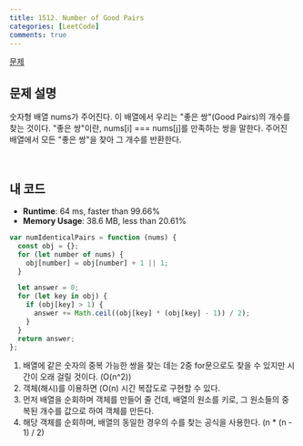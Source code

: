 ```yaml
---
title: 1512. Number of Good Pairs
categories: [LeetCode]
comments: true
---
```


[문제](https://leetcode.com/problems/number-of-good-pairs/)

## 문제 설명

숫자형 배열 nums가 주어진다. 이 배열에서 우리는 "좋은 쌍"(Good Pairs)의 개수를 찾는 것이다.
"좋은 쌍"이란, nums[i] === nums[j]를 만족하는 쌍을 말한다.
주어진 배열에서 모든 "좋은 쌍"을 찾아 그 개수를 반환한다.

<br>

## 내 코드

- **Runtime**: 64 ms, faster than 99.66%
- **Memory Usage**: 38.6 MB, less than 20.61%

```js
var numIdenticalPairs = function (nums) {
  const obj = {};
  for (let number of nums) {
    obj[number] = obj[number] + 1 || 1;
  }

  let answer = 0;
  for (let key in obj) {
    if (obj[key] > 1) {
      answer += Math.ceil((obj[key] * (obj[key] - 1)) / 2);
    }
  }
  return answer;
};
```

1. 배열에 같은 숫자의 중복 가능한 쌍을 찾는 데는 2중 for문으로도 찾을 수 있지만 시간이 오래 걸릴 것이다. (O(n^2))
2. 객체(해시)를 이용하면 (O(n) 시간 복잡도로 구현할 수 있다.
3. 먼저 배열을 순회하며 객체를 만들어 줄 건데, 배열의 원소를 키로, 그 원소들의 중복된 개수를 값으로 하여 객체를 만든다.
4. 해당 객체를 순회하며, 배열의 동일한 경우의 수를 찾는 공식을 사용한다. (n \* (n - 1) / 2)
